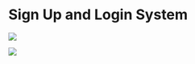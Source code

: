 # Sign Up and Login System

[![](https://mermaid.ink/img/pako:eNp9kcFqwzAMhl_FGLJcuhfwoZc1x8FY2U65aPGfTpA4raxslJB3n72UrqO0Phjz6ZMlock2g4d1tigmDqzOTKV-okfpynYQRC3nuSjqEHEYERpsmHZCfR1MOnsS5Yb3FNS8Rcg13R6j4mRn43G9XpAzVVCI2UCJu2gezHb86FkXdXEu5FfsOGb_r8zZycil9KZBjOY5XbTDnZIZBuqRar5QjN-D-BtV36ljTwrzJPAIytTFRaVOL6EhgfnK9hK-3d8SRxdxlc_h_g-VyCD_50PwdmV7SE_s0xanjGv7u8HauvT0aGnstLZ1mJNKow7bY2isUxmxsuM-z3daqnVt6uVMK886yAnOP8-1u50?type=png)](https://mermaid.live/edit#pako:eNp9kcFqwzAMhl_FGLJcuhfwoZc1x8FY2U65aPGfTpA4raxslJB3n72UrqO0Phjz6ZMlock2g4d1tigmDqzOTKV-okfpynYQRC3nuSjqEHEYERpsmHZCfR1MOnsS5Yb3FNS8Rcg13R6j4mRn43G9XpAzVVCI2UCJu2gezHb86FkXdXEu5FfsOGb_r8zZycil9KZBjOY5XbTDnZIZBuqRar5QjN-D-BtV36ljTwrzJPAIytTFRaVOL6EhgfnK9hK-3d8SRxdxlc_h_g-VyCD_50PwdmV7SE_s0xanjGv7u8HauvT0aGnstLZ1mJNKow7bY2isUxmxsuM-z3daqnVt6uVMK886yAnOP8-1u50)


[![](https://mermaid.ink/img/pako:eNp9k8Fu2zAMhl-F0GGn9pDklsOAOc4SdwkwLOsu8w5MzNgCbMmQlBZF0XcfRdmt0wK9GDb5kT_5y3pWJ1uRWqraYd_A76w0AN_-lurekyvVP7i9_QoZf68aaz3BQdcG7nuwDna21oaRWJEJt2JuAIb4SuI5x9cmkIOcAurWwxc4XI6dDgOWC7aeMbchQw4DK2E7ptezlJ_HOWx31IbgJ3r_aF0VW03IeSIXTG7RNzDgFeQYcIQWaaos6h2CdQTCpk6gjcBH9DSOlw0DMP-Lau3jKtEgeNShkWJWGCcaVaTkO5fk2vctPvHKpxN5D3t-YE1X1m2Ymxq6kej21bioZrAjHvKdznZYZi7DBafp4Xqfs7Pdx42SUcVsYqkoTRbhBmPDampykdwo5p-ZXAwCiyTQI7ssbonhlUw4ouk8Cib_YKurePorZsgEja0fKYHuYru3HEjBQNwJ8WPieM4iR4uvXqUeu3c9CvMw6bITZj_psnaOf_e3U1M3qiPXoa743jzHmlKFhjrOLfn1zPt59qo0L0ziJdjDkzmpZXAXulGXPu6Xa-QL110H15Vmb9TyzENxkORzn66n3NKX_zeoJ4A?type=png)](https://mermaid.live/edit#pako:eNp9k8Fu2zAMhl-F0GGn9pDklsOAOc4SdwkwLOsu8w5MzNgCbMmQlBZF0XcfRdmt0wK9GDb5kT_5y3pWJ1uRWqraYd_A76w0AN_-lurekyvVP7i9_QoZf68aaz3BQdcG7nuwDna21oaRWJEJt2JuAIb4SuI5x9cmkIOcAurWwxc4XI6dDgOWC7aeMbchQw4DK2E7ptezlJ_HOWx31IbgJ3r_aF0VW03IeSIXTG7RNzDgFeQYcIQWaaos6h2CdQTCpk6gjcBH9DSOlw0DMP-Lau3jKtEgeNShkWJWGCcaVaTkO5fk2vctPvHKpxN5D3t-YE1X1m2Ymxq6kej21bioZrAjHvKdznZYZi7DBafp4Xqfs7Pdx42SUcVsYqkoTRbhBmPDampykdwo5p-ZXAwCiyTQI7ssbonhlUw4ouk8Cib_YKurePorZsgEja0fKYHuYru3HEjBQNwJ8WPieM4iR4uvXqUeu3c9CvMw6bITZj_psnaOf_e3U1M3qiPXoa743jzHmlKFhjrOLfn1zPt59qo0L0ziJdjDkzmpZXAXulGXPu6Xa-QL110H15Vmb9TyzENxkORzn66n3NKX_zeoJ4A)